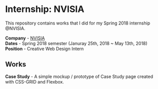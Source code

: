 # Internship: NVISIA
This repository contains works that I did for my Spring 2018 internship @NVISIA.  

**Company** - [NVISIA](http://www.nvisia.com/)  
**Dates** - Spring 2018 semester (Januray 25th, 2018 ~ May 13th, 2018)  
**Position** - Creative Web Design Intern

## Works
**Case Study** - A simple mockup / prototype of Case Study page created with CSS-GRID and Flexbox.
